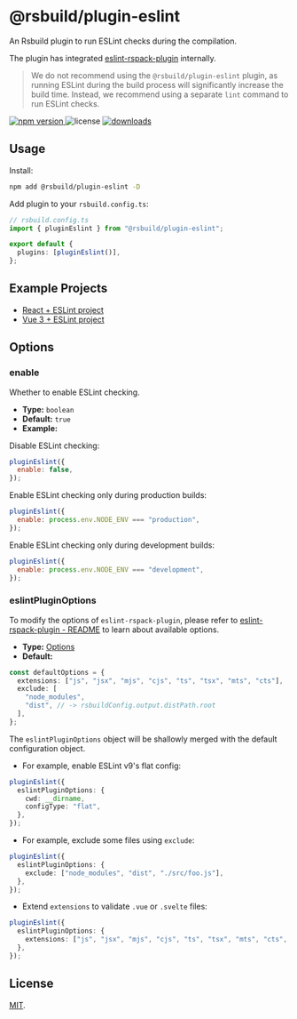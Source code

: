 # @rsbuild/plugin-eslint

An Rsbuild plugin to run ESLint checks during the compilation.

The plugin has integrated [eslint-rspack-plugin](https://www.npmjs.com/package/eslint-rspack-plugin) internally.

> We do not recommend using the `@rsbuild/plugin-eslint` plugin, as running ESLint during the build process will significantly increase the build time. Instead, we recommend using a separate `lint` command to run ESLint checks.

<p>
  <a href="https://npmjs.com/package/@rsbuild/plugin-eslint">
   <img src="https://img.shields.io/npm/v/@rsbuild/plugin-eslint?style=flat-square&colorA=564341&colorB=EDED91" alt="npm version" />
  </a>
  <img src="https://img.shields.io/badge/License-MIT-blue.svg?style=flat-square&colorA=564341&colorB=EDED91" alt="license" />
  <a href="https://npmcharts.com/compare/@rsbuild/plugin-eslint?minimal=true"><img src="https://img.shields.io/npm/dm/@rsbuild/plugin-eslint.svg?style=flat-square&colorA=564341&colorB=EDED91" alt="downloads" /></a>
</p>

## Usage

Install:

```bash
npm add @rsbuild/plugin-eslint -D
```

Add plugin to your `rsbuild.config.ts`:

```ts
// rsbuild.config.ts
import { pluginEslint } from "@rsbuild/plugin-eslint";

export default {
  plugins: [pluginEslint()],
};
```

## Example Projects

- [React + ESLint project](https://github.com/rspack-contrib/rspack-examples/tree/main/rsbuild/react-eslint)
- [Vue 3 + ESLint project](https://github.com/rspack-contrib/rspack-examples/tree/main/rsbuild/vue3-eslint)

## Options

### enable

Whether to enable ESLint checking.

- **Type:** `boolean`
- **Default:** `true`
- **Example:**

Disable ESLint checking:

```js
pluginEslint({
  enable: false,
});
```

Enable ESLint checking only during production builds:

```js
pluginEslint({
  enable: process.env.NODE_ENV === "production",
});
```

Enable ESLint checking only during development builds:

```js
pluginEslint({
  enable: process.env.NODE_ENV === "development",
});
```

### eslintPluginOptions

To modify the options of `eslint-rspack-plugin`, please refer to [eslint-rspack-plugin - README](https://github.com/rspack-contrib/eslint-rspack-plugin#readme) to learn about available options.

- **Type:** [Options](https://github.com/rspack-contrib/eslint-rspack-plugin/blob/master/types/options.d.ts)
- **Default:**

```ts
const defaultOptions = {
  extensions: ["js", "jsx", "mjs", "cjs", "ts", "tsx", "mts", "cts"],
  exclude: [
    "node_modules",
    "dist", // -> rsbuildConfig.output.distPath.root
  ],
};
```

The `eslintPluginOptions` object will be shallowly merged with the default configuration object.

- For example, enable ESLint v9's flat config:

```ts
pluginEslint({
  eslintPluginOptions: {
    cwd: __dirname,
    configType: "flat",
  },
});
```

- For example, exclude some files using `exclude`:

```ts
pluginEslint({
  eslintPluginOptions: {
    exclude: ["node_modules", "dist", "./src/foo.js"],
  },
});
```

- Extend `extensions` to validate `.vue` or `.svelte` files:

```ts
pluginEslint({
  eslintPluginOptions: {
    extensions: ["js", "jsx", "mjs", "cjs", "ts", "tsx", "mts", "cts", "vue"],
  },
});
```

## License

[MIT](./LICENSE).
